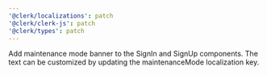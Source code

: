 ```yaml
---
'@clerk/localizations': patch
'@clerk/clerk-js': patch
'@clerk/types': patch
---
```


Add maintenance mode banner to the SignIn and SignUp components. The text can be customized by updating the maintenanceMode localization key.
